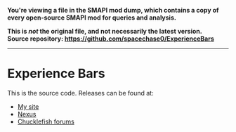 **You're viewing a file in the SMAPI mod dump, which contains a copy of every open-source SMAPI mod
for queries and analysis.**

**This is _not_ the original file, and not necessarily the latest version.**  
**Source repository: https://github.com/spacechase0/ExperienceBars**

----

# Experience Bars
This is the source code. Releases can be found at:
* [My site](http://spacechase0.com/mods/stardew-valley/experience-bars/)
* [Nexus](http://www.nexusmods.com/stardewvalley/mods/509/)
* [Chucklefish forums](http://community.playstarbound.com/resources/experience-bars.3905/)
